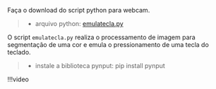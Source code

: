 


Faça o download do script python para webcam.


> - arquivo python: [emulatecla.py](emulatecla.py)

O script ``emulatecla.py`` realiza o processamento de imagem para segmentação de uma cor e emula o pressionamento de uma tecla do teclado. 

> - instale a biblioteca pynput: pip install pynput

!!!video
    [](segmenta_melancia.mp4)